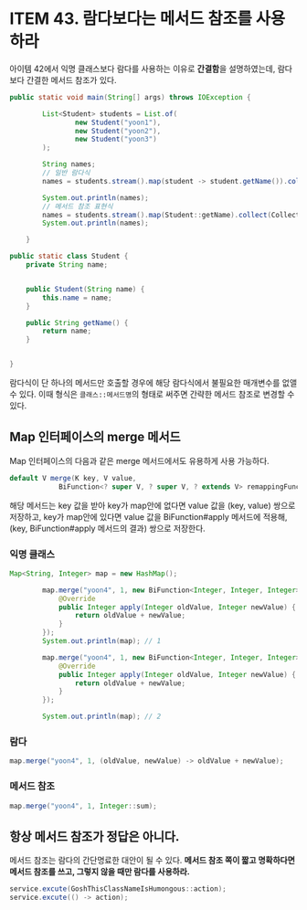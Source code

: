 # ITEM 43. 람다보다는 메서드 참조를 사용하라

아이템 42에서 익명 클래스보다 람다를 사용하는 이유로 **간결함**을 설명하였는데, 람다보다 간결한 메서드 참조가 있다.

```java
public static void main(String[] args) throws IOException {

        List<Student> students = List.of(
                new Student("yoon1"),
                new Student("yoon2"),
                new Student("yoon3")
        );

        String names;
        // 일반 람다식
        names = students.stream().map(student -> student.getName()).collect(Collectors.joining(","));

        System.out.println(names);
        // 메서드 참조 표현식
        names = students.stream().map(Student::getName).collect(Collectors.joining(","));
        System.out.println(names);

    }

public static class Student {
    private String name;


    public Student(String name) {
        this.name = name;
    }

    public String getName() {
        return name;
    }


}    
```

람다식이 단 하나의 메서드만 호출할 경우에 해당 람다식에서 불필요한 매개변수를 없앨 수 있다. 이때 형식은 `클래스::메서드명`의 형태로 써주면 간략한 메서드 참조로 변경할 수 있다.

## Map 인터페이스의 merge 메서드

Map 인터페이스의 다음과 같은 merge 메서드에서도 유용하게 사용 가능하다.

```java
default V merge(K key, V value,
            BiFunction<? super V, ? super V, ? extends V> remappingFunction)
```

해당 메서드는 key 값을 받아 key가 map안에 없다면 value 값을 (key, value) 쌍으로 저장하고, key가 map안에 있다면 value 값을 BiFunction#apply 메서드에 적용해, (key, BiFunction#apply 메서드의 결과) 쌍으로 저장한다.

### 익명 클래스

```java
Map<String, Integer> map = new HashMap();

        map.merge("yoon4", 1, new BiFunction<Integer, Integer, Integer>() {
            @Override
            public Integer apply(Integer oldValue, Integer newValue) {
                return oldValue + newValue;
            }
        });
        System.out.println(map); // 1

        map.merge("yoon4", 1, new BiFunction<Integer, Integer, Integer>() {
            @Override
            public Integer apply(Integer oldValue, Integer newValue) {
                return oldValue + newValue;
            }
        });

        System.out.println(map); // 2
```

### 람다

```java
map.merge("yoon4", 1, (oldValue, newValue) -> oldValue + newValue);
```

### 메서드 참조
```java
map.merge("yoon4", 1, Integer::sum);
```

## 항상 메서드 참조가 정답은 아니다.

메서드 참조는 람다의 간단명료한 대안이 될 수 있다. **메서드 참조 쪽이 짧고 명확하다면 메서드 참조를 쓰고, 그렇지 않을 때만 람다를 사용하라.**

```java
service.excute(GoshThisClassNameIsHumongous::action);
service.excute(() -> action);
```


